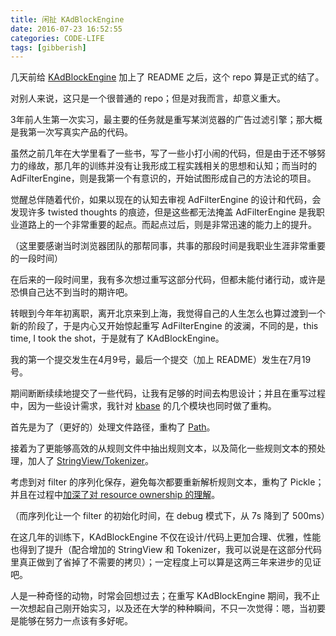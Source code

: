 ```yaml
---
title: 闲扯 KAdBlockEngine
date: 2016-07-23 16:52:55
categories: CODE-LIFE
tags: [gibberish]
---
```

几天前给 [KAdBlockEngine](https://github.com/kingsamchen/KAdBlockEngine) 加上了 README 之后，这个 repo 算是正式的结了。

对别人来说，这只是一个很普通的 repo；但是对我而言，却意义重大。

3年前人生第一次实习，最主要的任务就是重写某浏览器的广告过滤引擎；那大概是我第一次写真实产品的代码。

虽然之前几年在大学里看了一些书，写了一些小打小闹的代码，但是由于还不够努力的缘故，那几年的训练并没有让我形成工程实践相关的思想和认知；而当时的 AdFilterEngine，则是我第一个有意识的，开始试图形成自己的方法论的项目。

觉醒总伴随着代价，如果以现在的认知去审视 AdFilterEngine 的设计和代码，会发现许多 twisted thoughts 的痕迹，但是这些都无法掩盖 AdFilterEngine 是我职业道路上的一个非常重要的起点。而起点过后，则是非常迅速的能力上的提升。

（这里要感谢当时浏览器团队的那帮同事，共事的那段时间是我职业生涯非常重要的一段时间）

在后来的一段时间里，我有多次想过重写这部分代码，但都未能付诸行动，或许是恐惧自己达不到当时的期许吧。

转眼到今年年初离职，离开北京来到上海，我觉得自己的人生怎么也算过渡到一个新的阶段了，于是内心又开始惊起重写 AdFilterEngine 的波澜，不同的是，this time, I took the shot，于是就有了 KAdBlockEngine。

我的第一个提交发生在4月9号，最后一个提交（加上 README）发生在7月19号。

期间断断续续地提交了一些代码，让我有足够的时间去构思设计；并且在重写过程中，因为一些设计需求，我针对 [kbase](https://github.com/kingsamchen/KBase) 的几个模块也同时做了重构。

首先是为了（更好的）处理文件路径，重构了 [Path](https://kingsamchen.github.io/2016/04/19/make-our-path-class-more-natural/)。

接着为了更能够高效的从规则文件中抽出规则文本，以及简化一些规则文本的预处理，加人了 [StringView/Tokenizer](https://kingsamchen.github.io/2016/05/03/an-unofficial-implementation-for-string-view-and-its-companion-tokenizer/)。

考虑到对 filter 的序列化保存，避免每次都要重新解析规则文本，重构了 Pickle；并且在过程中[加深了对 resource ownership 的理解](https://kingsamchen.github.io/2016/07/10/do-not-intermingle-owner-with-view-semantics/)。

（而序列化让一个 filter 的初始化时间，在 debug 模式下，从 7s 降到了 500ms）

在这几年的训练下，KAdBlockEngine 不仅在设计/代码上更加合理、优雅，性能也得到了提升（配合增加的 StringView 和 Tokenizer，我可以说是在这部分代码里真正做到了省掉了不需要的拷贝）；一定程度上可以算是这两三年来进步的见证吧。

人是一种奇怪的动物，时常会回想过去；在重写 KAdBlockEngine 期间，我不止一次想起自己刚开始实习，以及还在大学的种种瞬间，不只一次觉得：嗯，当初要是能够在努力一点该有多好呢。